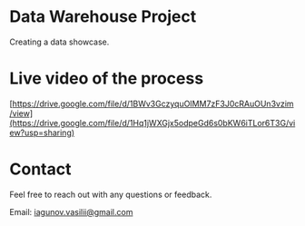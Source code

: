 # Data Warehouse Project
Creating a data showcase.

# Live video of the process

[https://drive.google.com/file/d/1BWv3GczyquOIMM7zF3J0cRAuOUn3vzim/view](https://drive.google.com/file/d/1Hq1jWXGjx5odpeGd6s0bKW6iTLor6T3G/view?usp=sharing)


# Contact
Feel free to reach out with any questions or feedback.

Email: iagunov.vasilii@gmail.com
